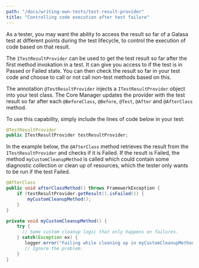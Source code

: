 ```yaml
---
path: "/docs/writing-own-tests/test-result-provider"
title: "Controlling code execution after test failure"
---
```


As a tester, you may want the ability to access the result so far of a Galasa test at different points during the test lifecycle, to control the execution of code based on that result.

The `ITestResultProvider` can be used to get the test result so far after the first method invokation in a test. It can give you access to if the test is in Passed or Failed state. You can then check the result so far in your test code and choose to call or not call non-test methods based on this.

The annotation `@TestResultProvider` injects a `ITestResultProvider` object into your test class. The Core Manager updates the provider with the test result so far after each `@BeforeClass`, `@Before`, `@Test`, `@After` and `@AfterClass` method.

To use this capability, simply include the lines of code below in your test:

```java
@TestResultProvider
public ITestResultProvider testResultProvider;
```

In the example below, the `@AfterClass` method retrieves the result from the `ITestResultProvider` and checks if it is Failed. If the result is Failed, the method `myCustomCleanupMethod` is called which could contain some diagnostic collection or clean up of resources, which the tester only wants to be run if the test Failed.

```java
@AfterClass
public void afterClassMethod() throws FrameworkException {
    if (testResultProvider.getResult().isFailed()) {
        myCustomCleanupMethod();
    }
}

private void myCustomCleanupMethod() {
    try {
      // Some custom cleanup logic that only happens on failures.
    } catch(Exception ex) {
       logger.error("Failing while cleaning up in myCustomCleanupMethod()");
       // Ignore the problem.
    }
}
```
